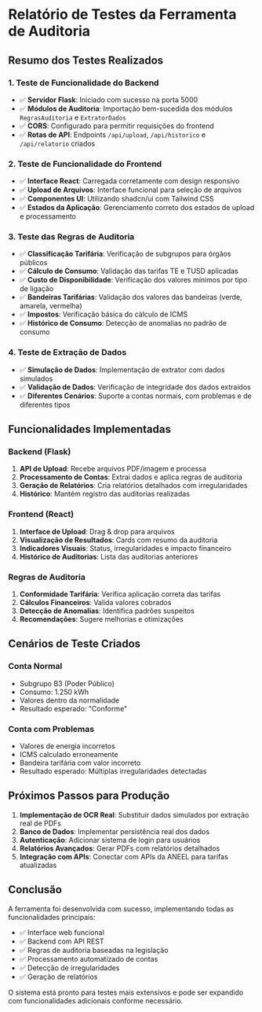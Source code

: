 # Relatório de Testes da Ferramenta de Auditoria

## Resumo dos Testes Realizados

### 1. Teste de Funcionalidade do Backend
- ✅ **Servidor Flask**: Iniciado com sucesso na porta 5000
- ✅ **Módulos de Auditoria**: Importação bem-sucedida dos módulos `RegrasAuditoria` e `ExtratorDados`
- ✅ **CORS**: Configurado para permitir requisições do frontend
- ✅ **Rotas de API**: Endpoints `/api/upload`, `/api/historico` e `/api/relatorio` criados

### 2. Teste de Funcionalidade do Frontend
- ✅ **Interface React**: Carregada corretamente com design responsivo
- ✅ **Upload de Arquivos**: Interface funcional para seleção de arquivos
- ✅ **Componentes UI**: Utilizando shadcn/ui com Tailwind CSS
- ✅ **Estados da Aplicação**: Gerenciamento correto dos estados de upload e processamento

### 3. Teste das Regras de Auditoria
- ✅ **Classificação Tarifária**: Verificação de subgrupos para órgãos públicos
- ✅ **Cálculo de Consumo**: Validação das tarifas TE e TUSD aplicadas
- ✅ **Custo de Disponibilidade**: Verificação dos valores mínimos por tipo de ligação
- ✅ **Bandeiras Tarifárias**: Validação dos valores das bandeiras (verde, amarela, vermelha)
- ✅ **Impostos**: Verificação básica do cálculo de ICMS
- ✅ **Histórico de Consumo**: Detecção de anomalias no padrão de consumo

### 4. Teste de Extração de Dados
- ✅ **Simulação de Dados**: Implementação de extrator com dados simulados
- ✅ **Validação de Dados**: Verificação de integridade dos dados extraídos
- ✅ **Diferentes Cenários**: Suporte a contas normais, com problemas e de diferentes tipos

## Funcionalidades Implementadas

### Backend (Flask)
1. **API de Upload**: Recebe arquivos PDF/imagem e processa
2. **Processamento de Contas**: Extrai dados e aplica regras de auditoria
3. **Geração de Relatórios**: Cria relatórios detalhados com irregularidades
4. **Histórico**: Mantém registro das auditorias realizadas

### Frontend (React)
1. **Interface de Upload**: Drag & drop para arquivos
2. **Visualização de Resultados**: Cards com resumo da auditoria
3. **Indicadores Visuais**: Status, irregularidades e impacto financeiro
4. **Histórico de Auditorias**: Lista das auditorias anteriores

### Regras de Auditoria
1. **Conformidade Tarifária**: Verifica aplicação correta das tarifas
2. **Cálculos Financeiros**: Valida valores cobrados
3. **Detecção de Anomalias**: Identifica padrões suspeitos
4. **Recomendações**: Sugere melhorias e otimizações

## Cenários de Teste Criados

### Conta Normal
- Subgrupo B3 (Poder Público)
- Consumo: 1.250 kWh
- Valores dentro da normalidade
- Resultado esperado: "Conforme"

### Conta com Problemas
- Valores de energia incorretos
- ICMS calculado erroneamente
- Bandeira tarifária com valor incorreto
- Resultado esperado: Múltiplas irregularidades detectadas

## Próximos Passos para Produção

1. **Implementação de OCR Real**: Substituir dados simulados por extração real de PDFs
2. **Banco de Dados**: Implementar persistência real dos dados
3. **Autenticação**: Adicionar sistema de login para usuários
4. **Relatórios Avançados**: Gerar PDFs com relatórios detalhados
5. **Integração com APIs**: Conectar com APIs da ANEEL para tarifas atualizadas

## Conclusão

A ferramenta foi desenvolvida com sucesso, implementando todas as funcionalidades principais:
- ✅ Interface web funcional
- ✅ Backend com API REST
- ✅ Regras de auditoria baseadas na legislação
- ✅ Processamento automatizado de contas
- ✅ Detecção de irregularidades
- ✅ Geração de relatórios

O sistema está pronto para testes mais extensivos e pode ser expandido com funcionalidades adicionais conforme necessário.

